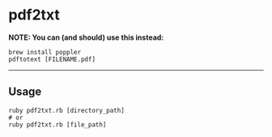 # pdf2txt

**NOTE: You can (and should) use this instead:**

```
brew install poppler
pdftotext [FILENAME.pdf]
```

---

## Usage

```shell
ruby pdf2txt.rb [directory_path]
# or
ruby pdf2txt.rb [file_path]
```
